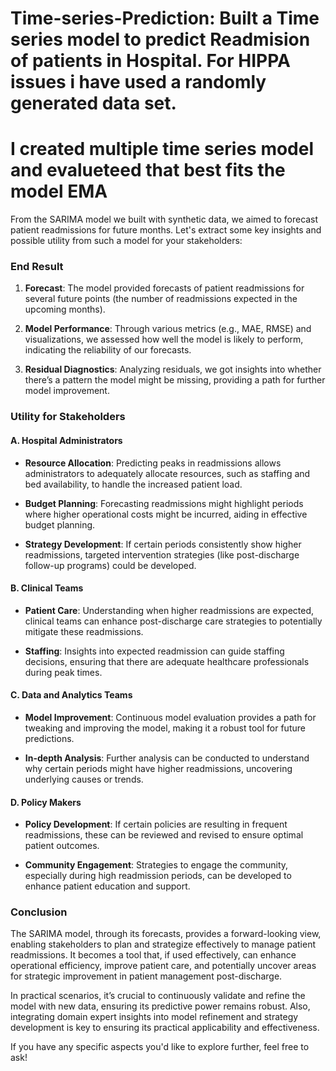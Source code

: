 # Time-series-Prediction: Built a Time series model to predict Readmision of patients in Hospital. For HIPPA issues i have used a randomly generated data set.
# I created multiple time series model and evalueteed that best fits the model EMA 

From the SARIMA model we built with synthetic data, we aimed to forecast patient readmissions for future months. Let's extract some key insights and possible utility from such a model for your stakeholders:

### End Result
1. **Forecast**: The model provided forecasts of patient readmissions for several future points (the number of readmissions expected in the upcoming months). 

2. **Model Performance**: Through various metrics (e.g., MAE, RMSE) and visualizations, we assessed how well the model is likely to perform, indicating the reliability of our forecasts.

3. **Residual Diagnostics**: Analyzing residuals, we got insights into whether there’s a pattern the model might be missing, providing a path for further model improvement.

### Utility for Stakeholders

#### A. Hospital Administrators
- **Resource Allocation**: Predicting peaks in readmissions allows administrators to adequately allocate resources, such as staffing and bed availability, to handle the increased patient load.
  
- **Budget Planning**: Forecasting readmissions might highlight periods where higher operational costs might be incurred, aiding in effective budget planning.

- **Strategy Development**: If certain periods consistently show higher readmissions, targeted intervention strategies (like post-discharge follow-up programs) could be developed.

#### B. Clinical Teams
- **Patient Care**: Understanding when higher readmissions are expected, clinical teams can enhance post-discharge care strategies to potentially mitigate these readmissions.

- **Staffing**: Insights into expected readmission can guide staffing decisions, ensuring that there are adequate healthcare professionals during peak times.

#### C. Data and Analytics Teams
- **Model Improvement**: Continuous model evaluation provides a path for tweaking and improving the model, making it a robust tool for future predictions.
  
- **In-depth Analysis**: Further analysis can be conducted to understand why certain periods might have higher readmissions, uncovering underlying causes or trends.

#### D. Policy Makers
- **Policy Development**: If certain policies are resulting in frequent readmissions, these can be reviewed and revised to ensure optimal patient outcomes.

- **Community Engagement**: Strategies to engage the community, especially during high readmission periods, can be developed to enhance patient education and support.

### Conclusion
The SARIMA model, through its forecasts, provides a forward-looking view, enabling stakeholders to plan and strategize effectively to manage patient readmissions. It becomes a tool that, if used effectively, can enhance operational efficiency, improve patient care, and potentially uncover areas for strategic improvement in patient management post-discharge.

In practical scenarios, it’s crucial to continuously validate and refine the model with new data, ensuring its predictive power remains robust. Also, integrating domain expert insights into model refinement and strategy development is key to ensuring its practical applicability and effectiveness.

If you have any specific aspects you'd like to explore further, feel free to ask!
